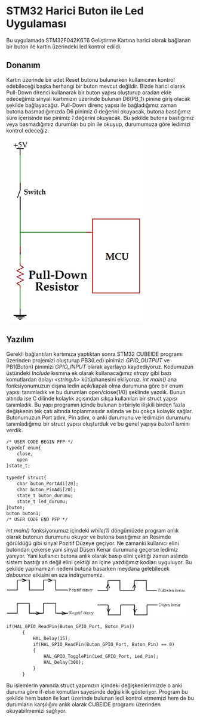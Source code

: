 # STM32 Harici Buton ile Led Uygulaması 
Bu uygulamada STM32F042K6T6 Geliştirme Kartına harici olarak bağlanan bir buton ile kartın üzerindeki led kontrol edildi. 
## Donanım
Kartın üzerinde bir adet Reset butonu bulunurken kullanıcının kontrol edebileceği başka herhangi bir buton mevcut değildir. Bizde harici olarak Pull-Down direnci kullanarak bir buton yapısı oluşturup oradan elde edeceğimiz sinyali kartımızın üzerinde bulunan D6(PB_1) pinine giriş olacak şekilde bağlayacağız. Pull-Down direnç yapısı ile bağladığımız zaman butona basmadığımızda D6 pinimiz *0* değerini okuyacak, butona bastığımız süre içerisinde ise pinimiz *1* değerini okuyacak. Bu şekilde butona bastığımız veya basmadığımız durumları bu pin ile okuyup, durumumuza göre ledimizi kontrol edeceğiz.

![alt text](https://github.com/RuchanKURT/STM32-Buton-ile-Led/blob/main/pull%20down%20resistor.png)
## Yazılım
Gerekli bağlantıları kartımıza yaptıktan sonra STM32 CUBEIDE programı üzerinden projemizi oluşturup PB3(Led) pinimizi *GPIO_OUTPUT* ve PB1(Buton) pinimizi *GPIO_INPUT* olarak ayarlayıp kaydediyoruz. Kodumuzun üstündeki *Include* kısmına ek olarak kullanacağımız *strcpy* gibi bazı komutlardan dolayı *<string.h>* kütüphanesini ekliyoruz. *int main()* ana fonksiyonumuzun dışına ledin açık/kapalı olma durumuna göre bir enum yapısı tanımladık ve bu durumları open/close(1/0) şeklinde yazdık. Bunun altında ise C dilinde kolaylık açısından sıkça kullanılan bir struct yapısı tanımladık. Bu yapı programın içinde bulunan birbiriyle ilişkili birden fazla değişkenin tek çatı altında toplanmasıdır aslında ve bu çokça kolaylık sağlar. Butonumuzun Port adını, Pin adını, o anki durumunu ve ledimizin durumunu tanımladığımız bir struct yapısı oluşturduk ve bu genel yapıya *buton1* ismini verdik.
```
/* USER CODE BEGIN PFP */
typedef enum{
	close,
	open
}state_t;

typedef struct{
	char buton_PortAdi[20];
	char buton_PinAdi[20];
	state_t buton_durumu;
	state_t led_durumu;
}buton;
buton buton1;
/* USER CODE END PFP */
```
*int main()* fonksiyonumuz içindeki *while(1)* döngümüzde program anlık olarak butonun durumunu okuyor ve butona bastığımız an Resimde görüldüğü gibi sinyal Pozitif Düzeye geçiyor. Ne zamanki kullanıcı elini butondan çekerse yani sinyal Düşen Kenar durumuna geçerse ledimiz yanıyor. Yani kullanıcı butona anlık olarak basıp elini çektiği zaman aslında sistem bastığı an değil elini çektiği an içine yazdığımız kodları uyguluyor. Bu şekilde yapmamızın nedeni butona basarken meydana gelebilecek *debounce* etkisini en aza indirgememiz. 
![alt text](https://github.com/RuchanKURT/STM32-Buton-ile-Led/blob/main/düşen_yükselen_Kenar.png)
```
if(HAL_GPIO_ReadPin(Buton_GPIO_Port, Buton_Pin))
	  {
		  HAL_Delay(15);
		  if(HAL_GPIO_ReadPin(Buton_GPIO_Port, Buton_Pin) == 0)
		  {
			  HAL_GPIO_TogglePin(Led_GPIO_Port, Led_Pin);
			  HAL_Delay(300);
		  }
	  }
```
Bu işlemlerin yanında struct yapımızın içindeki değişkenlerimizde o anki duruma göre if-else komutları sayesinde değişiklik gösteriyor. Program bu şekilde hem buton ile kart üzerinde bulunan ledi kontrol etmemizi hem de bu durumların karşılığını anlık olarak CUBEIDE programı üzerinden okuyabilmemizi sağlıyor. 
